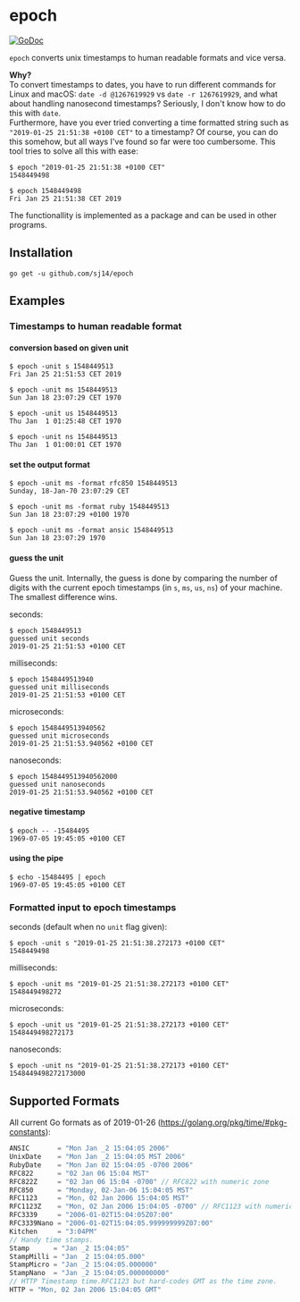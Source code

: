 # epoch

[![GoDoc](https://godoc.org/github.com/sj14/epoch/epoch?status.png)](https://godoc.org/github.com/sj14/epoch/epoch)

`epoch` converts unix timestamps to human readable formats and vice versa.

**Why?**  
To convert timestamps to dates, you have to run different commands for Linux and macOS: `date -d @1267619929` vs `date -r 1267619929`, and what about handling nanosecond timestamps? Seriously, I don't know how to do this with `date`.  
Furthermore, have you ever tried converting a time formatted string such as `"2019-01-25 21:51:38 +0100 CET"` to a timestamp? Of course, you can do this somehow, but all ways I've found so far were too cumbersome. This tool tries to solve all this with ease:

```text
$ epoch "2019-01-25 21:51:38 +0100 CET"
1548449498
```

```text
$ epoch 1548449498
Fri Jan 25 21:51:38 CET 2019
```

The functionallity is implemented as a package and can be used in other programs.

## Installation

``` text
go get -u github.com/sj14/epoch
```

## Examples

### Timestamps to human readable format

#### conversion based on given unit

``` text
$ epoch -unit s 1548449513
Fri Jan 25 21:51:53 CET 2019
```

``` text
$ epoch -unit ms 1548449513
Sun Jan 18 23:07:29 CET 1970
```

``` text
$ epoch -unit us 1548449513
Thu Jan  1 01:25:48 CET 1970
```

``` text
$ epoch -unit ns 1548449513
Thu Jan  1 01:00:01 CET 1970
```

#### set the output format

``` text
$ epoch -unit ms -format rfc850 1548449513
Sunday, 18-Jan-70 23:07:29 CET
```

``` text
$ epoch -unit ms -format ruby 1548449513
Sun Jan 18 23:07:29 +0100 1970
```

``` text
$ epoch -unit ms -format ansic 1548449513
Sun Jan 18 23:07:29 1970
```

#### guess the unit

Guess the unit. Internally, the guess is done by comparing the number of digits with the current epoch timestamps (in `s`, `ms`, `us`, `ns`) of your machine. The smallest difference wins.

seconds:

``` text
$ epoch 1548449513
guessed unit seconds
2019-01-25 21:51:53 +0100 CET
```

milliseconds:

``` text
$ epoch 1548449513940
guessed unit milliseconds
2019-01-25 21:51:53 +0100 CET
```

microseconds:

``` text
$ epoch 1548449513940562
guessed unit microseconds
2019-01-25 21:51:53.940562 +0100 CET
```

nanoseconds:

``` text
$ epoch 1548449513940562000
guessed unit nanoseconds
2019-01-25 21:51:53.940562 +0100 CET
```

#### negative timestamp

``` text
$ epoch -- -15484495
1969-07-05 19:45:05 +0100 CET
```

#### using the pipe

``` text
$ echo -15484495 | epoch
1969-07-05 19:45:05 +0100 CET
```

### Formatted input to epoch timestamps

seconds (default when no `unit` flag given):

``` text
$ epoch -unit s "2019-01-25 21:51:38.272173 +0100 CET"
1548449498
```

milliseconds:

```text
$ epoch -unit ms "2019-01-25 21:51:38.272173 +0100 CET"
1548449498272
```

microseconds:

```text
$ epoch -unit us "2019-01-25 21:51:38.272173 +0100 CET"
1548449498272173
```

nanoseconds:

```text
$ epoch -unit ns "2019-01-25 21:51:38.272173 +0100 CET"
1548449498272173000
```

## Supported Formats

All current Go formats as of 2019-01-26 (https://golang.org/pkg/time/#pkg-constants):

``` go
ANSIC       = "Mon Jan _2 15:04:05 2006"
UnixDate    = "Mon Jan _2 15:04:05 MST 2006"
RubyDate    = "Mon Jan 02 15:04:05 -0700 2006"
RFC822      = "02 Jan 06 15:04 MST"
RFC822Z     = "02 Jan 06 15:04 -0700" // RFC822 with numeric zone
RFC850      = "Monday, 02-Jan-06 15:04:05 MST"
RFC1123     = "Mon, 02 Jan 2006 15:04:05 MST"
RFC1123Z    = "Mon, 02 Jan 2006 15:04:05 -0700" // RFC1123 with numeric zone
RFC3339     = "2006-01-02T15:04:05Z07:00"
RFC3339Nano = "2006-01-02T15:04:05.999999999Z07:00"
Kitchen     = "3:04PM"
// Handy time stamps.
Stamp      = "Jan _2 15:04:05"
StampMilli = "Jan _2 15:04:05.000"
StampMicro = "Jan _2 15:04:05.000000"
StampNano  = "Jan _2 15:04:05.000000000"
// HTTP Timestamp time.RFC1123 but hard-codes GMT as the time zone.
HTTP = "Mon, 02 Jan 2006 15:04:05 GMT"
```
